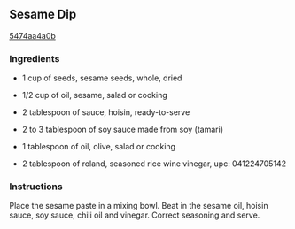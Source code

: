 ## Sesame Dip

[5474aa4a0b](http://cooking.nytimes.com/recipes/7487)

### Ingredients

 - 1 cup of seeds, sesame seeds, whole, dried

 - 1/2 cup of oil, sesame, salad or cooking

 - 2 tablespoon of sauce, hoisin, ready-to-serve

 - 2 to 3 tablespoon of soy sauce made from soy (tamari)

 - 1 tablespoon of oil, olive, salad or cooking

 - 2 tablespoon of roland, seasoned rice wine vinegar, upc: 041224705142

### Instructions

Place the sesame paste in a mixing bowl. Beat in the sesame oil, hoisin sauce, soy sauce, chili oil and vinegar. Correct seasoning and serve.